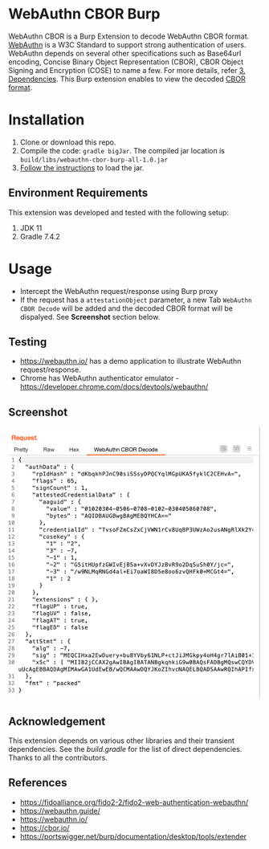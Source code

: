 # WebAuthn CBOR Burp
WebAuthn CBOR is a Burp Extension to decode WebAuthn CBOR format. [WebAuthn](https://www.w3.org/TR/webauthn-2/) is a W3C Standard to support strong authentication of users. WebAuthn depends on several other specifications such as Base64url encoding, Concise Binary Object Representation (CBOR), CBOR Object Signing and Encryption (COSE) to name a few. For more details, refer [3. Dependencies](https://www.w3.org/TR/webauthn-2/#sctn-dependencies). This Burp extension enables to view the decoded [CBOR format](https://www.rfc-editor.org/info/rfc8949).

# Installation
1. Clone or download this repo.
2. Compile the code: `gradle bigJar`. The compiled jar location is `build/libs/webauthn-cbor-burp-all-1.0.jar`
3. [Follow the instructions](https://portswigger.net/burp/documentation/desktop/tools/extender#installing-an-extension-from-a-file) to load the jar.

## Environment Requirements
This extension was developed and tested with the following setup:
1. JDK 11
2. Gradle 7.4.2

# Usage
* Intercept the WebAuthn request/response using Burp proxy
* If the request has a `attestationObject` parameter, a new Tab `WebAuthn CBOR Decode` will be added and the decoded CBOR format will be dispalyed. See **Screenshot** section below.

## Testing
* https://webauthn.io/ has a demo application to illustrate WebAuthn request/response.
* Chrome has WebAuthn authenticator emulator - https://developer.chrome.com/docs/devtools/webauthn/ 

## Screenshot
![](images/webauthn-cbor-decode.png)

## Acknowledgement
This extension depends on various other libraries and their transient dependencies. See the *build.gradle* for the list of direct dependencies. Thanks to all the contributors.

## References
* https://fidoalliance.org/fido2-2/fido2-web-authentication-webauthn/
* https://webauthn.guide/
* https://webauthn.io/
* https://cbor.io/
* https://portswigger.net/burp/documentation/desktop/tools/extender